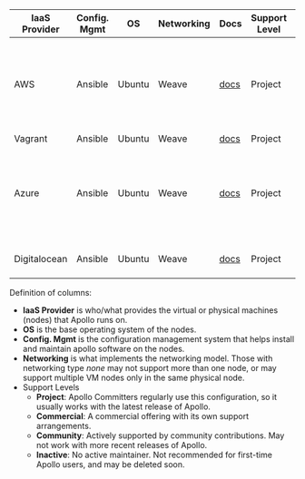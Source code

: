 IaaS Provider  | Config. Mgmt | OS     | Networking  | Docs                                                   | Support Level                | Notes
-------------- | ------------ | ------ | ----------  | ----------------------------------------------------   | ---------------------------- | -----
AWS            | Ansible       | Ubuntu | Weave       | [docs](../../docs/getting-started-guides/aws.md)       | Project                      | AWS private VPC with NAT gateway server for SSH/VPN
Vagrant        | Ansible      | Ubuntu | Weave       | [docs](../../docs/getting-started-guides/vagrant.md)    | Project                      |
Azure   | Ansible      | Ubuntu | Weave       | [docs](../../docs/getting-started-guides/azure.md)   | Project                      | Azure private VPC with NAT gateway server for SSH/VPN
Digitalocean   | Ansible      | Ubuntu | Weave       | [docs](../../docs/getting-started-guides/digitalocean.md)   | Project                      | Public cloud instances


Definition of columns:

  - **IaaS Provider** is who/what provides the virtual or physical machines (nodes) that Apollo runs on.
  - **OS** is the base operating system of the nodes.
  - **Config. Mgmt** is the configuration management system that helps install and maintain apollo software on the
    nodes.
  - **Networking** is what implements the networking model.  Those with networking type
    _none_ may not support more than one node, or may support multiple VM nodes only in the same physical node.
  - Support Levels
    - **Project**:  Apollo Committers regularly use this configuration, so it usually works with the latest release
      of Apollo.
    - **Commercial**: A commercial offering with its own support arrangements.
    - **Community**: Actively supported by community contributions. May not work with more recent releases of Apollo.
    - **Inactive**: No active maintainer.  Not recommended for first-time Apollo users, and may be deleted soon.
